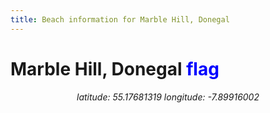 ```yaml
---
title: Beach information for Marble Hill, Donegal
---
```

# Marble Hill, Donegal <span class="material-icons" style="color: blue;">flag</span>

<div align="center"><i>latitude: 55.17681319 longitude: -7.89916002</i></div>